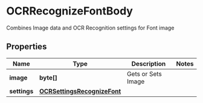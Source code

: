 

# OCRRecognizeFontBody

Combines Image data and OCR Recognition settings for Font image

## Properties

| Name | Type | Description | Notes |
|------------ | ------------- | ------------- | -------------|
|**image** | **byte[]** | Gets or Sets Image |  |
|**settings** | [**OCRSettingsRecognizeFont**](OCRSettingsRecognizeFont.md) |  |  |



